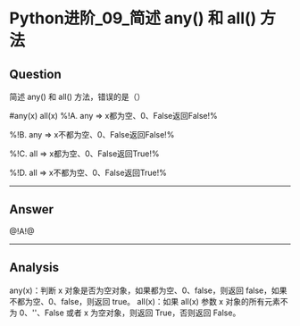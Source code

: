 # Python进阶_09_简述 any() 和 all() 方法

## Question
简述 any() 和 all() 方法，错误的是（）

#any(x)  all(x)
%!A. any => x都为空、0、False返回False!%

%!B. any => x不都为空、0、False返回False!%

%!C. all => x都为空、0、False返回True!%

%!D. all => x不都为空、0、False返回True!%

----

## Answer
@!A!@

----

## Analysis

any(x)：判断 x 对象是否为空对象，如果都为空、0、false，则返回 false，如果不都为空、0、false，则返回 true。 all(x)：如果 all(x) 参数 x 对象的所有元素不为 0、''、False 或者 x 为空对象，则返回 True，否则返回 False。